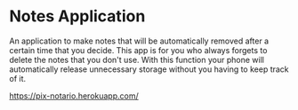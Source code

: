 # Notes Application

An application to make notes that will be automatically removed after a certain time that you decide. This app is for you who always forgets to delete the notes that you don't use. With this function your phone will automatically release unnecessary storage without you having to keep track of it. 

https://pix-notario.herokuapp.com/
